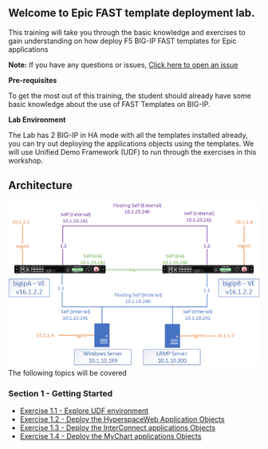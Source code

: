 ## Welcome to Epic FAST template deployment lab. 
This training will take you through the basic knowledge and exercises to gain understanding on how deploy F5 BIG-IP FAST templates for Epic applications

**Note:** 
If you have any questions or issues, [Click here to open an issue](https://github.com/scshitole/Fast_template.io/issues)

**Pre-requisites**

To get the most out of this training, the student should already have some basic knowledge about the use of FAST Templates on BIG-IP.

**Lab Environment**

The Lab has 2 BIG-IP in HA mode with all the templates installed already, you can try out deploying the applications objects using the templates.
We will use Unified Demo Framework (UDF) to run through the exercises in this workshop. 

## Architecture
![Demo Arch](docs/image1641.png)
The following topics will be covered

### Section 1 - Getting Started
- [Exercise 1.1 - Explore UDF environment](Exercise1.1)   
- [Exercise 1.2 - Deploy the HyperspaceWeb Application Objects](Exercise1.2)   
- [Exercise 1.3 - Deploy the InterConnect applications Objects](Exercise1.3)   
- [Exercise 1.4 - Deploy the MyChart applications Objects](Exercise1.4)   

